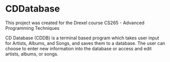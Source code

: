 # CDDatabase
This project was created for the Drexel course CS265 - Advanced Programming Techniques

CD Database (CDDB) is a terminal based program which takes user input for Artists, Albums, and Songs, and saves them to a database. The user can choose to enter new information into the database or access and edit artists, albums, or songs.
